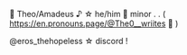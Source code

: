  🎸  Theo/Amadeus ♪ ☆
         he/him 🍒 minor . .
(  https://en.pronouns.page/@The0__wriites 🍁  )

@eros_thehopeless ☆ discord !
